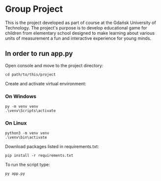 # Group Project 
This is the project developed as part of course at the Gdańsk University of Technology. 
The project's purpose is to develop educational game for children from elementary school designed to make learning about various units of measurement a fun and interactive experience for young minds.

## In order to run app.py
Open console and move to the project directory:
```
cd path/to/this/project
```
Create and activate virtual environment:
### On Windows

```
py -m venv venv
.\venv\Scripts\activate
```
### On Linux
```
python3 -m venv venv
.\venv\bin\activate
```
Download packages listed in requirements.txt:
```
pip install -r requirements.txt
```
To run the script type:
```
py app.py
```
